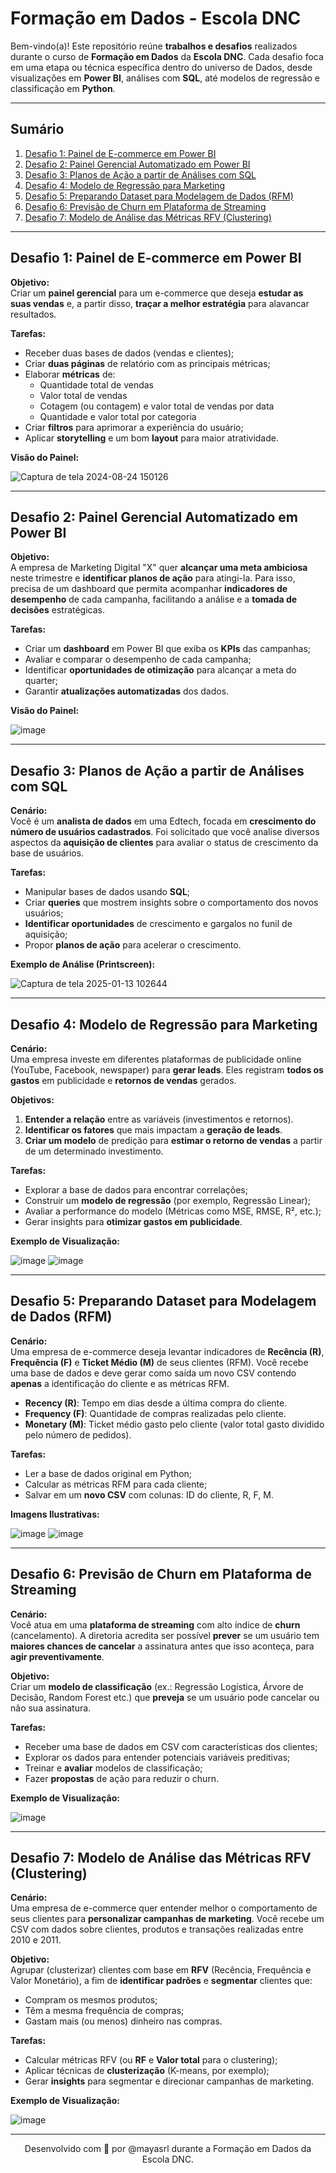 # Formação em Dados - Escola DNC

Bem-vindo(a)! Este repositório reúne **trabalhos e desafios** realizados durante o curso de **Formação em Dados** da **Escola DNC**. Cada desafio foca em uma etapa ou técnica específica dentro do universo de Dados, desde visualizações em **Power BI**, análises com **SQL**, até modelos de regressão e classificação em **Python**.

---

## Sumário

1. [Desafio 1: Painel de E-commerce em Power BI](#Desafio1.pbix)  
2. [Desafio 2: Painel Gerencial Automatizado em Power BI](#desafio-2-painel-gerencial-automatizado-em-power-bi)  
3. [Desafio 3: Planos de Ação a partir de Análises com SQL](#desafio-3-planos-de-a%C3%A7%C3%A3o-a-partir-de-an%C3%A1lises-com-sql)  
4. [Desafio 4: Modelo de Regressão para Marketing](#desafio-4-modelo-de-regress%C3%A3o-para-marketing)  
5. [Desafio 5: Preparando Dataset para Modelagem de Dados (RFM)](#desafio-5-preparando-dataset-para-modelagem-de-dados-rfm)  
6. [Desafio 6: Previsão de Churn em Plataforma de Streaming](#desafio-6-previs%C3%A3o-de-churn-em-plataforma-de-streaming)  
7. [Desafio 7: Modelo de Análise das Métricas RFV (Clustering)](#desafio-7-modelo-de-an%C3%A1lise-das-m%C3%A9tricas-rfv-clustering)

---

## Desafio 1: Painel de E-commerce em Power BI

**Objetivo:**  
Criar um **painel gerencial** para um e-commerce que deseja **estudar as suas vendas** e, a partir disso, **traçar a melhor estratégia** para alavancar resultados.

**Tarefas:**
- Receber duas bases de dados (vendas e clientes);
- Criar **duas páginas** de relatório com as principais métricas;
- Elaborar **métricas** de:
  - Quantidade total de vendas
  - Valor total de vendas
  - Cotagem (ou contagem) e valor total de vendas por data
  - Quantidade e valor total por categoria
- Criar **filtros** para aprimorar a experiência do usuário;
- Aplicar **storytelling** e um bom **layout** para maior atratividade.

**Visão do Painel:**

![Captura de tela 2024-08-24 150126](https://github.com/user-attachments/assets/489eb13b-c11a-4e53-9aa9-a593507dcfd3)

---

## Desafio 2: Painel Gerencial Automatizado em Power BI

**Objetivo:**  
A empresa de Marketing Digital "X" quer **alcançar uma meta ambiciosa** neste trimestre e **identificar planos de ação** para atingi-la. Para isso, precisa de um dashboard que permita acompanhar **indicadores de desempenho** de cada campanha, facilitando a análise e a **tomada de decisões** estratégicas.

**Tarefas:**
- Criar um **dashboard** em Power BI que exiba os **KPIs** das campanhas;
- Avaliar e comparar o desempenho de cada campanha;
- Identificar **oportunidades de otimização** para alcançar a meta do quarter;
- Garantir **atualizações automatizadas** dos dados.

**Visão do Painel:**

![image](https://github.com/user-attachments/assets/fc4ed17e-7249-4173-a8ea-1375883f921a)

---

## Desafio 3: Planos de Ação a partir de Análises com SQL

**Cenário:**  
Você é um **analista de dados** em uma Edtech, focada em **crescimento do número de usuários cadastrados**. Foi solicitado que você analise diversos aspectos da **aquisição de clientes** para avaliar o status de crescimento da base de usuários.

**Tarefas:**
- Manipular bases de dados usando **SQL**;
- Criar **queries** que mostrem insights sobre o comportamento dos novos usuários;
- **Identificar oportunidades** de crescimento e gargalos no funil de aquisição;
- Propor **planos de ação** para acelerar o crescimento.

**Exemplo de Análise (Printscreen):**

![Captura de tela 2025-01-13 102644](https://github.com/user-attachments/assets/f6776f0f-8321-42ec-bf31-b1e055191680)

---

## Desafio 4: Modelo de Regressão para Marketing

**Cenário:**  
Uma empresa investe em diferentes plataformas de publicidade online (YouTube, Facebook, newspaper) para **gerar leads**. Eles registram **todos os gastos** em publicidade e **retornos de vendas** gerados.  

**Objetivos:**
1. **Entender a relação** entre as variáveis (investimentos e retornos).
2. **Identificar os fatores** que mais impactam a **geração de leads**.
3. **Criar um modelo** de predição para **estimar o retorno de vendas** a partir de um determinado investimento.

**Tarefas:**
- Explorar a base de dados para encontrar correlações;
- Construir um **modelo de regressão** (por exemplo, Regressão Linear);
- Avaliar a performance do modelo (Métricas como MSE, RMSE, R², etc.);
- Gerar insights para **otimizar gastos em publicidade**.

**Exemplo de Visualização:**

![image](https://github.com/user-attachments/assets/249de4bc-70d7-49dc-83bf-50f002a90f34)
![image](https://github.com/user-attachments/assets/58db978d-1c99-42f4-86b3-59731b8a362a)

---

## Desafio 5: Preparando Dataset para Modelagem de Dados (RFM)

**Cenário:**  
Uma empresa de e-commerce deseja levantar indicadores de **Recência (R)**, **Frequência (F)** e **Ticket Médio (M)** de seus clientes (RFM). Você recebe uma base de dados e deve gerar como saída um novo CSV contendo **apenas** a identificação do cliente e as métricas RFM.

- **Recency (R)**: Tempo em dias desde a última compra do cliente.
- **Frequency (F)**: Quantidade de compras realizadas pelo cliente.
- **Monetary (M)**: Ticket médio gasto pelo cliente (valor total gasto dividido pelo número de pedidos).

**Tarefas:**
- Ler a base de dados original em Python;
- Calcular as métricas RFM para cada cliente;
- Salvar em um **novo CSV** com colunas: ID do cliente, R, F, M.

**Imagens Ilustrativas:**

![image](https://github.com/user-attachments/assets/e7f0c03f-d36b-4451-ac9a-28e289b322a8)
![image](https://github.com/user-attachments/assets/b3681f37-5dcf-4f83-82a7-d351906aebd2)

---

## Desafio 6: Previsão de Churn em Plataforma de Streaming

**Cenário:**  
Você atua em uma **plataforma de streaming** com alto índice de **churn** (cancelamento). A diretoria acredita ser possível **prever** se um usuário tem **maiores chances de cancelar** a assinatura antes que isso aconteça, para **agir preventivamente**.

**Objetivo:**  
Criar um **modelo de classificação** (ex.: Regressão Logística, Árvore de Decisão, Random Forest etc.) que **preveja** se um usuário pode cancelar ou não sua assinatura.

**Tarefas:**
- Receber uma base de dados em CSV com características dos clientes;
- Explorar os dados para entender potenciais variáveis preditivas;
- Treinar e **avaliar** modelos de classificação;
- Fazer **propostas** de ação para reduzir o churn.

**Exemplo de Visualização:**

![image](https://github.com/user-attachments/assets/49b3a4b2-003a-4f8a-bf4d-c9ea01f3e7c2)

---

## Desafio 7: Modelo de Análise das Métricas RFV (Clustering)

**Cenário:**  
Uma empresa de e-commerce quer entender melhor o comportamento de seus clientes para **personalizar campanhas de marketing**. Você recebe um CSV com dados sobre clientes, produtos e transações realizadas entre 2010 e 2011.

**Objetivo:**  
Agrupar (clusterizar) clientes com base em **RFV** (Recência, Frequência e Valor Monetário), a fim de **identificar padrões** e **segmentar** clientes que:
- Compram os mesmos produtos;
- Têm a mesma frequência de compras;
- Gastam mais (ou menos) dinheiro nas compras.

**Tarefas:**
- Calcular métricas RFV (ou **RF** e **Valor total** para o clustering);
- Aplicar técnicas de **clusterização** (K-means, por exemplo);
- Gerar **insights** para segmentar e direcionar campanhas de marketing.

**Exemplo de Visualização:**

![image](https://github.com/user-attachments/assets/5f6af493-1020-42ed-8baa-df05b3dec6da)

---

<p align="center">
  Desenvolvido com 💛 por @mayasrl durante a Formação em Dados da Escola DNC.
</p>
